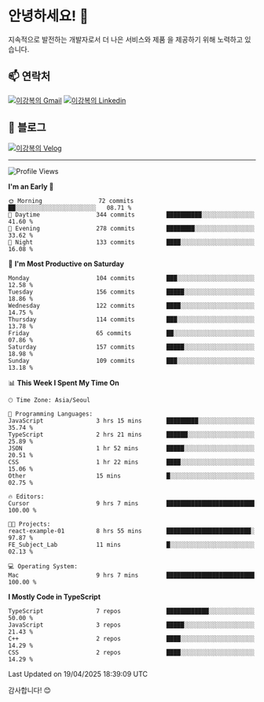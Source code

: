 # 안녕하세요! 👋

지속적으로 발전하는 개발자로서 더 나은 서비스와 제품
을 제공하기 위해 노력하고 있습니다.

## 📫 연락처
[![이강복의 Gmail](https://img.shields.io/badge/Gmail-D14836?style=for-the-badge&logo=gmail&logoColor=white)](mailto:pmmm114@gmail.com)
[![이강복의 Linkedin](https://img.shields.io/badge/LinkedIn-0077B5?style=for-the-badge&logo=linkedin&logoColor=white)](https://www.linkedin.com/in/lkb0297)

## 📝 블로그
[![이강복의 Velog](https://img.shields.io/badge/Velog-ffffff?style=for-the-badge&logo=velog)](https://velog.io/@pmmm114/posts)

---
<!--START_SECTION:waka-->
![Profile Views](http://img.shields.io/badge/Profile%20Views-0-blue)

**I'm an Early 🐤** 

```text
🌞 Morning                72 commits          ██░░░░░░░░░░░░░░░░░░░░░░░   08.71 % 
🌆 Daytime                344 commits         ██████████░░░░░░░░░░░░░░░   41.60 % 
🌃 Evening                278 commits         ████████░░░░░░░░░░░░░░░░░   33.62 % 
🌙 Night                  133 commits         ████░░░░░░░░░░░░░░░░░░░░░   16.08 % 
```
📅 **I'm Most Productive on Saturday** 

```text
Monday                   104 commits         ███░░░░░░░░░░░░░░░░░░░░░░   12.58 % 
Tuesday                  156 commits         █████░░░░░░░░░░░░░░░░░░░░   18.86 % 
Wednesday                122 commits         ████░░░░░░░░░░░░░░░░░░░░░   14.75 % 
Thursday                 114 commits         ███░░░░░░░░░░░░░░░░░░░░░░   13.78 % 
Friday                   65 commits          ██░░░░░░░░░░░░░░░░░░░░░░░   07.86 % 
Saturday                 157 commits         █████░░░░░░░░░░░░░░░░░░░░   18.98 % 
Sunday                   109 commits         ███░░░░░░░░░░░░░░░░░░░░░░   13.18 % 
```


📊 **This Week I Spent My Time On** 

```text
🕑︎ Time Zone: Asia/Seoul

💬 Programming Languages: 
JavaScript               3 hrs 15 mins       █████████░░░░░░░░░░░░░░░░   35.74 % 
TypeScript               2 hrs 21 mins       ██████░░░░░░░░░░░░░░░░░░░   25.89 % 
JSON                     1 hr 52 mins        █████░░░░░░░░░░░░░░░░░░░░   20.51 % 
CSS                      1 hr 22 mins        ████░░░░░░░░░░░░░░░░░░░░░   15.06 % 
Other                    15 mins             █░░░░░░░░░░░░░░░░░░░░░░░░   02.75 % 

🔥 Editors: 
Cursor                   9 hrs 7 mins        █████████████████████████   100.00 % 

🐱‍💻 Projects: 
react-example-01         8 hrs 55 mins       ████████████████████████░   97.87 % 
FE_Subject_Lab           11 mins             █░░░░░░░░░░░░░░░░░░░░░░░░   02.13 % 

💻 Operating System: 
Mac                      9 hrs 7 mins        █████████████████████████   100.00 % 
```

**I Mostly Code in TypeScript** 

```text
TypeScript               7 repos             ████████████░░░░░░░░░░░░░   50.00 % 
JavaScript               3 repos             █████░░░░░░░░░░░░░░░░░░░░   21.43 % 
C++                      2 repos             ████░░░░░░░░░░░░░░░░░░░░░   14.29 % 
CSS                      2 repos             ████░░░░░░░░░░░░░░░░░░░░░   14.29 % 
```




 Last Updated on 19/04/2025 18:39:09 UTC
<!--END_SECTION:waka-->

감사합니다! 😊
